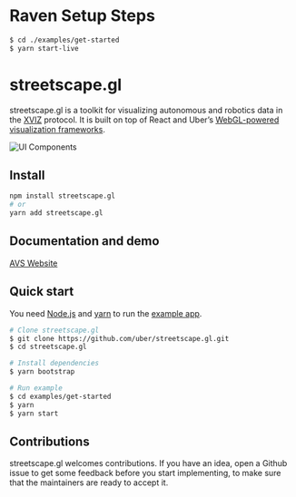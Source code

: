 # Raven Setup Steps
```bash
$ cd ./examples/get-started
$ yarn start-live
```

# streetscape.gl

streetscape.gl is a toolkit for visualizing autonomous and robotics data in the
[XVIZ](https://github.com/uber/xviz) protocol. It is built on top of React and Uber’s
[WebGL-powered visualization frameworks](http://vis.gl).

![UI Components](docs/images/ui-controls.png)

## Install

```bash
npm install streetscape.gl
# or
yarn add streetscape.gl
```

## Documentation and demo

[AVS Website](http://avs.auto)

## Quick start

You need [Node.js](https://nodejs.org/en/) and [yarn](https://yarnpkg.com/lang/en/docs/install) to
run the [example app](examples/get-started).

```bash
# Clone streetscape.gl
$ git clone https://github.com/uber/streetscape.gl.git
$ cd streetscape.gl

# Install dependencies
$ yarn bootstrap

# Run example
$ cd examples/get-started
$ yarn
$ yarn start
```

## Contributions

streetscape.gl welcomes contributions. If you have an idea, open a Github issue to get some feedback
before you start implementing, to make sure that the maintainers are ready to accept it.
